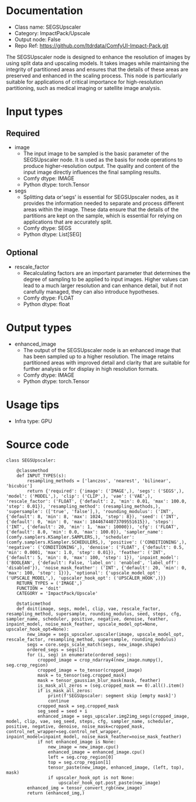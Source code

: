 # Documentation
- Class name: SEGSUpscaler
- Category: ImpactPack/Upscale
- Output node: False
- Repo Ref: https://github.com/ltdrdata/ComfyUI-Impact-Pack.git

The SEGSUpscaler node is designed to enhance the resolution of images by using split data and upscaling models. It takes images while maintaining the integrity of partitioned areas and ensures that the details of these areas are preserved and enhanced in the scaling process. This node is particularly suitable for applications of critical importance for high-resolution partitioning, such as medical imaging or satellite image analysis.

# Input types
## Required
- image
    - The input image to be sampled is the basic parameter of the SEGSUpscaler node. It is used as the basis for node operations to produce higher-resolution output. The quality and content of the input image directly influences the final sampling results.
    - Comfy dtype: IMAGE
    - Python dtype: torch.Tensor
- segs
    - Splitting data or'segs' is essential for SEGSUpscaler nodes, as it provides the information needed to separate and process different areas within the image. These data ensure that the details of the partitions are kept on the sample, which is essential for relying on applications that are accurately split.
    - Comfy dtype: SEGS
    - Python dtype: List[SEG]
## Optional
- rescale_factor
    - Recalculating factors are an important parameter that determines the degree of sampling to be applied to input images. Higher values can lead to a much larger resolution and can enhance detail, but if not carefully managed, they can also introduce hypotheses.
    - Comfy dtype: FLOAT
    - Python dtype: float

# Output types
- enhanced_image
    - The output of the SEGSUpscaler node is an enhanced image that has been sampled up to a higher resolution. The image retains partitioned areas with improved detail and clarity that are suitable for further analysis or for display in high resolution formats.
    - Comfy dtype: IMAGE
    - Python dtype: torch.Tensor

# Usage tips
- Infra type: GPU

# Source code
```
class SEGSUpscaler:

    @classmethod
    def INPUT_TYPES(s):
        resampling_methods = ['lanczos', 'nearest', 'bilinear', 'bicubic']
        return {'required': {'image': ('IMAGE',), 'segs': ('SEGS',), 'model': ('MODEL',), 'clip': ('CLIP',), 'vae': ('VAE',), 'rescale_factor': ('FLOAT', {'default': 2, 'min': 0.01, 'max': 100.0, 'step': 0.01}), 'resampling_method': (resampling_methods,), 'supersample': (['true', 'false'],), 'rounding_modulus': ('INT', {'default': 8, 'min': 8, 'max': 1024, 'step': 8}), 'seed': ('INT', {'default': 0, 'min': 0, 'max': 18446744073709551615}), 'steps': ('INT', {'default': 20, 'min': 1, 'max': 10000}), 'cfg': ('FLOAT', {'default': 8.0, 'min': 0.0, 'max': 100.0}), 'sampler_name': (comfy.samplers.KSampler.SAMPLERS,), 'scheduler': (comfy.samplers.KSampler.SCHEDULERS,), 'positive': ('CONDITIONING',), 'negative': ('CONDITIONING',), 'denoise': ('FLOAT', {'default': 0.5, 'min': 0.0001, 'max': 1.0, 'step': 0.01}), 'feather': ('INT', {'default': 5, 'min': 0, 'max': 100, 'step': 1}), 'inpaint_model': ('BOOLEAN', {'default': False, 'label_on': 'enabled', 'label_off': 'disabled'}), 'noise_mask_feather': ('INT', {'default': 20, 'min': 0, 'max': 100, 'step': 1})}, 'optional': {'upscale_model_opt': ('UPSCALE_MODEL',), 'upscaler_hook_opt': ('UPSCALER_HOOK',)}}
    RETURN_TYPES = ('IMAGE',)
    FUNCTION = 'doit'
    CATEGORY = 'ImpactPack/Upscale'

    @staticmethod
    def doit(image, segs, model, clip, vae, rescale_factor, resampling_method, supersample, rounding_modulus, seed, steps, cfg, sampler_name, scheduler, positive, negative, denoise, feather, inpaint_model, noise_mask_feather, upscale_model_opt=None, upscaler_hook_opt=None):
        new_image = segs_upscaler.upscaler(image, upscale_model_opt, rescale_factor, resampling_method, supersample, rounding_modulus)
        segs = core.segs_scale_match(segs, new_image.shape)
        ordered_segs = segs[1]
        for (i, seg) in enumerate(ordered_segs):
            cropped_image = crop_ndarray4(new_image.numpy(), seg.crop_region)
            cropped_image = to_tensor(cropped_image)
            mask = to_tensor(seg.cropped_mask)
            mask = tensor_gaussian_blur_mask(mask, feather)
            is_mask_all_zeros = (seg.cropped_mask == 0).all().item()
            if is_mask_all_zeros:
                print(f'SEGSUpscaler: segment skip [empty mask]')
                continue
            cropped_mask = seg.cropped_mask
            seg_seed = seed + i
            enhanced_image = segs_upscaler.img2img_segs(cropped_image, model, clip, vae, seg_seed, steps, cfg, sampler_name, scheduler, positive, negative, denoise, noise_mask=cropped_mask, control_net_wrapper=seg.control_net_wrapper, inpaint_model=inpaint_model, noise_mask_feather=noise_mask_feather)
            if not enhanced_image is None:
                new_image = new_image.cpu()
                enhanced_image = enhanced_image.cpu()
                left = seg.crop_region[0]
                top = seg.crop_region[1]
                tensor_paste(new_image, enhanced_image, (left, top), mask)
                if upscaler_hook_opt is not None:
                    upscaler_hook_opt.post_paste(new_image)
        enhanced_img = tensor_convert_rgb(new_image)
        return (enhanced_img,)
```